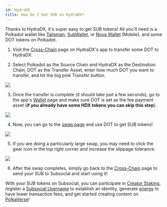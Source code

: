 ```yaml
---
id: HydraDX
title: How Do I Get SUB on HydraDX?
---
```


Thanks to HydraDX, it's super easy to get SUB tokens! All you'll need is a Polkadot wallet 
like [Talisman](https://talisman.xyz/), [SubWallet](https://www.subwallet.app/), or [Nova Wallet](https://novawallet.io/) (Mobile), 
and some DOT tokens on Polkadot.

1. Visit the [Cross-Chain](https://app.hydradx.io/cross-chain) page on HydraDX's app to transfer some DOT to HydraDX.
  
2. Select Polkadot as the Source Chain and HydraDX as the Destination Chain, DOT as the Transfer Asset,
enter how much DOT you want to transfer, and hit the big pink Transfer button.

![](../../static/img/GetSUB/hydra1.png)

3. Once the transfer is complete (it should take just a few seconds),
go to the app's [Wallet](https://app.hydradx.io/wallet/assets) page and make sure DOT is set
as the fee payment asset (**if you already have some HDX tokens you can skip this step**).

![](../../static/img/GetSUB/hydra2.png)

4. Now, you can go to the [swap page](https://app.hydradx.io/trade/swap) and use DOT to get SUB tokens!

![](../../static/img/GetSUB/hydra3.png)

5. If you are doing a particularly large swap, you may need to click the gear icon in the top right corner and increase the slippage tolerance.

![](../../static/img/GetSUB/hydra4.png)

6. After the swap completes, simply go back to the [Cross-Chain](https://app.hydradx.io/cross-chain) page
to send your SUB to Subsocial and start using it!

With your SUB tokens on Subsocial, you can participate in [Creator Staking](https://sub.id/creators), 
register a [Subsocial Username](https://polkaverse.com/dd) to establish an identity, 
generate [energy](https://polkaverse.com/energy) to have lower transaction fees, 
and get started creating content on [PolkaVerse](https://polkaverse.com/)!
